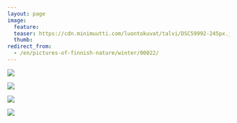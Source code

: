 ```yaml
---
layout: page
image:
  feature:
  teaser: https://cdn.minimuutti.com/luontokuvat/talvi/DSC59992-245px.jpg
  thumb:
redirect_from:
  - /en/pictures-of-finnish-nature/winter/00022/
---
```


![](https://cdn.minimuutti.com/luontokuvat/talvi/DSC59992-800px.jpg)

![](https://cdn.minimuutti.com/luontokuvat/talvi/DSC59990-800px.jpg)

![](https://cdn.minimuutti.com/luontokuvat/talvi/DSC59997-800px.jpg)

![](https://cdn.minimuutti.com/luontokuvat/talvi/DSC60007-800px.jpg)
